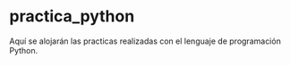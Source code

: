 # practica_python
Aquí se alojarán las practicas realizadas con el lenguaje de programación Python.
